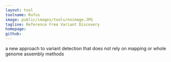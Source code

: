 ```yaml
---
layout: tool
toolname: Rufus
image: public/images/tools/noimage.JPG
tagline: Reference Free Variant Discovery
homepage: 
github: 
---
```


a new approach to variant detection that does not rely on mapping or whole genome assembly methods